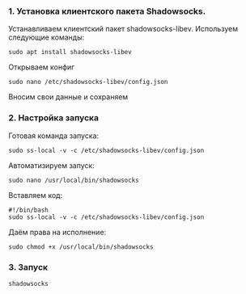 
### 1. Установка клиентского пакета Shadowsocks.

Устанавливаем клиентский пакет shadowsocks-libev. Используем следующие команды:


``sudo apt install shadowsocks-libev``

Открываем конфиг

``sudo nano /etc/shadowsocks-libev/config.json``

Вносим свои данные и сохраняем

### 2. Настройка запуска

Готовая команда запуска:

``sudo ss-local -v -c /etc/shadowsocks-libev/config.json``

Автоматизируем запуск:

``sudo nano /usr/local/bin/shadowsocks``

Вставляем код:

```
#!/bin/bash
sudo ss-local -v -c /etc/shadowsocks-libev/config.json
```
Даём права на исполнение:

``sudo chmod +x /usr/local/bin/shadowsocks``

### 3. Запуск

``shadowsocks``

